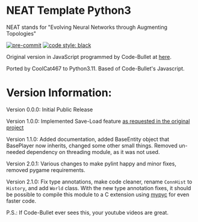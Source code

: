 # NEAT Template Python3
NEAT stands for "Evolving Neural Networks through Augmenting Topologies"

<!-- BADGIE TIME -->

[![pre-commit](https://img.shields.io/badge/pre--commit-enabled-brightgreen?logo=pre-commit)](https://github.com/pre-commit/pre-commit)
[![code style: black](https://img.shields.io/badge/code_style-black-000000.svg)](https://github.com/psf/black)

<!-- END BADGIE TIME -->

Original version in JavaScript programmed by Code-Bullet at [here](https://github.com/Code-Bullet/NEAT-Template-JavaScript).

Ported by CoolCat467 to Python3.11. Based of Code-Bullet's Javascript.


# Version Information:
Version 0.0.0: Initial Public Release

Version 1.0.0: Implemented Save-Load feature [as requested in the original project](https://github.com/Code-Bullet/NEAT-Template-JavaScript/issues/1)

Version 1.1.0: Added documentation, added BaseEntity object that BasePlayer now inherits, changed some other small things. Removed un-needed dependency on threading module, as it was not used.

Version 2.0.1: Various changes to make pylint happy and minor fixes, removed pygame requirements.

Version 2.1.0: Fix type annotations, make code cleaner, rename `ConnHist` to `History`, and add `World` class. With the new type annotation fixes, it should be possible to compile this module to a C extension using [mypyc](https://mypyc.readthedocs.io/en/latest/introduction.html) for even faster code.


P.S.: If Code-Bullet ever sees this, your youtube videos are great.
